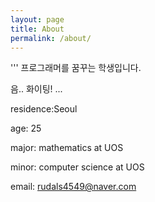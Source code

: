 ```yaml
---
layout: page
title: About
permalink: /about/
---
```


'''
프로그래머를 꿈꾸는 학생입니다.

음.. 화이팅!
...

residence:Seoul

age: 25

major: mathematics at UOS

minor: computer science at UOS

email: rudals4549@naver.com
